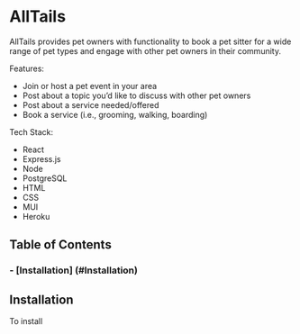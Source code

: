 # AllTails
AllTails provides pet owners with functionality to book a pet sitter for a wide range of pet types and engage with other pet owners in their community.

Features:
- Join or host a pet event in your area
- Post about a topic you’d like to discuss with other pet owners
- Post about a service needed/offered
- Book a service (i.e., grooming, walking, boarding)

Tech Stack:
- React
- Express.js
- Node
- PostgreSQL
- HTML
- CSS
- MUI
- Heroku

## Table of Contents
### - [Installation] (#Installation)

## Installation
To install
